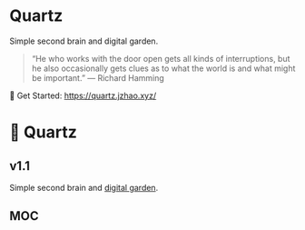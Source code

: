 # Quartz
Simple second brain and digital garden.

> “He who works with the door open gets all kinds of interruptions, but he also occasionally gets clues as to what the world is and what might be important.” — Richard Hamming

🔗 Get Started: https://quartz.jzhao.xyz/

# 🌱 Quartz
## v1.1

Simple second brain and [digital garden](https://jzhao.xyz/posts/digital-gardening).
## MOC

